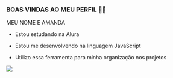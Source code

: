 ### BOAS VINDAS AO MEU PERFIL 🌻🐇

MEU NOME E AMANDA

 - Estou estudando na Alura 

- Estou me desenvolvendo na linguagem JavaScript

- Utilizo essa ferramenta para minha organização nos projetos


![ ](https://tenor.com/pt-BR/view/peanuts-gif-22777351)
